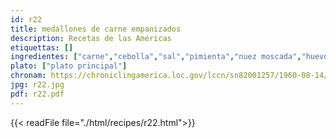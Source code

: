 ```yaml
---
id: r22
title: medallones de carne empanizados
description: Recetas de las Américas
etiquettas: []
ingredientes: ["carne","cebolla","sal","pimienta","nuez moscada","huevo","galleta en polvo","grasa","pan","salsa mostaza"]
plato: ["plato principal"]
chronam: https://chroniclingamerica.loc.gov/lccn/sn82001257/1960-08-14/ed-1/seq-5/
jpg: r22.jpg
pdf: r22.pdf
---
```


{{< readFile file="./html/recipes/r22.html">}}